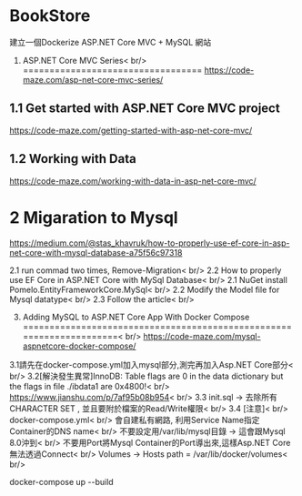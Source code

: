# BookStore

建立一個Dockerize ASP.NET Core MVC + MySQL 網站


1. ASP.NET Core MVC Series< br/>
==================================
https://code-maze.com/asp-net-core-mvc-series/

1.1 Get started with ASP.NET Core MVC project
--------------------------------------------------------
https://code-maze.com/getting-started-with-asp-net-core-mvc/

1.2 Working with Data
------------------------
https://code-maze.com/working-with-data-in-asp-net-core-mvc/

2 Migaration to Mysql
===============================
https://medium.com/@stas_khavruk/how-to-properly-use-ef-core-in-asp-net-core-with-mysql-database-a75f56c97318

2.1 run commad two times, Remove-Migration< br/>
2.2 How to properly use EF Core in ASP.NET Core with MySql Database< br/>
   2.1 NuGet install Pomelo.EntityFrameworkCore.MySql< br/>
   2.2 Modify the Model file for Mysql datatype< br/>
   2.3 Follow the article< br/>

3. Adding MySQL to ASP.NET Core App With Docker Compose
=====================================================================< br/>
https://code-maze.com/mysql-aspnetcore-docker-compose/

3.1請先在docker-compose.yml加入mysql部分,測完再加入Asp.NET Core部分< br/>
3.2[解決發生異常]InnoDB: Table flags are 0 in the data dictionary but the flags in file ./ibdata1 are 0x4800!< br/>
	https://www.jianshu.com/p/7af95b08b954< br/>
3.3 init.sql -> 去除所有CHARACTER SET , 並且要附於檔案的Read/Write權限< br/>
3.4 [注意]< br/>
docker-compose.yml< br/>
     會自建私有網路, 利用Service Name指定Container的DNS name< br/>
     不要設定用/var/lib/mysql目錄 -> 這會跟Mysql 8.0沖到< br/>
     不要用Port將Mysql Container的Port導出來,這樣Asp.NET Core無法透過Connect< br/>
     Volumes ->  Hosts path = /var/lib/docker/volumes< br/>

docker-compose up --build
